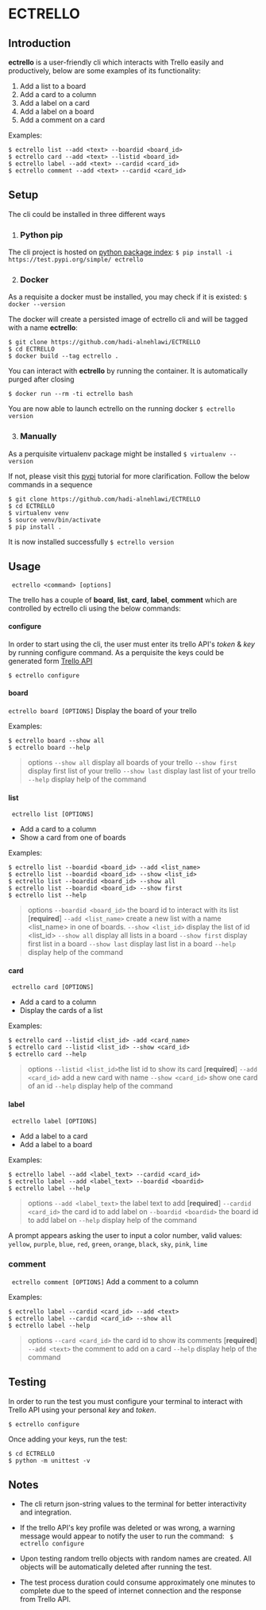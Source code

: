 # ECTRELLO

## Introduction
**ectrello** is a user-friendly cli which interacts with Trello easily and productively, below are some examples of its functionality:
1. Add a list to a board
2. Add a  card to a column
3. Add a  label on a card
4. Add a  label on a board
5. Add a comment on a card

Examples:
```
$ ectrello list --add <text> --boardid <board_id>
$ ectrello card --add <text> --listid <board_id>
$ ectrello label --add <text> --cardid <card_id>
$ ectrello comment --add <text> --cardid <card_id>
```


## Setup
The cli could be installed in three different ways

1. ###  Python pip

The cli project is hosted on [python package index](https://test.pypi.org/project/ectrello/):
`$ pip install -i https://test.pypi.org/simple/ ectrello`


2. ### Docker

As a requisite a docker must be installed, you may check if it is existed:
`$ docker --version`

The docker will create a persisted image of ectrello cli and will be tagged with a name **ectrello**:
```
$ git clone https://github.com/hadi-alnehlawi/ECTRELLO
$ cd ECTRELLO
$ docker build --tag ectrello .
```

You can interact with **ectrello** by running the container. It is automatically purged after closing

`$ docker run --rm -ti ectrello bash`

You are now able to launch ectrello on the running docker
`$ ectrello version`

3. ### Manually
As a perquisite virtualenv package might be installed
`$ virtualenv --version`

If not, please visit this [pypi](https://packaging.python.org/guides/installing-using-pip-and-virtual-environments/) tutorial for more clarification. Follow the below commands in a sequence
```
$ git clone https://github.com/hadi-alnehlawi/ECTRELLO
$ cd ECTRELLO
$ virtualenv venv
$ source venv/bin/activate
$ pip install .
```
 It is now installed successfully
`$ ectrello version`

## Usage
` ectrello <command> [options]`

The trello has a couple of  **board**, **list**, **card**, **label**, **comment**   which are controlled by ectrello cli using the below commands:

#### configure
In order to start using the cli, the user must enter its trello API's *token* & *key* by running configure command. As a perquisite the keys  could be generated  form [Trello API](https://trello.com/app-key)

`$ ectrello configure`

####  board
`ectrello board [OPTIONS]`
 Display the board of your trello

 Examples:
 ```
 $ ectrello board --show all
 $ ectrello board --help
 ```
 >options
`--show all`  display all boards of your trello
`--show first` display first list of your trello
`--show last`  display last list of your trello
`--help` display help of the command




####  list

` ectrello list [OPTIONS]`
- Add a card to a column
- Show a card from one of boards

Examples:

 ```
$ ectrello list --boardid <board_id> --add <list_name>
$ ectrello list --boardid <board_id> --show <list_id>
$ ectrello list --boardid <board_id> --show all
$ ectrello list --boardid <board_id> --show first
$ ectrello list --help
 ```

>options
> `--boardid <board_id>` 	the board id to interact with its list  [**required**]
>`--add <list_name>` 	create a new list with a name <list_name> in one of  boards.
>`--show <list_id>` 		display the list of id <list_id>
>`--show all` 					display all lists in a board
>`--show first`  			display first list in a board
>`--show last`			    display last list in a board
>`--help` display help of the command

#### card

` ectrello card [OPTIONS]`
- Add a card to a column
- Display the cards of a list


Examples:

 ```
$ ectrello card --listid <list_id> -add <card_name>  
$ ectrello card --listid <list_id> --show <card_id>  
$ ectrello card --help
 ```
>options
> `--listid <list_id>`the list id to show its card  [**required**]
>`--add <card_id>` 	add a new card with name
>`--show <card_id>` 	show one card of an id
>`--help` display help of the command

#### label

` ectrello label [OPTIONS]`
- Add a label to a card
- Add a label to a board

Examples:

 ```
$ ectrello label --add <label_text> --cardid <card_id>
$ ectrello label --add <label_text> --boardid <boardid>
$ ectrello label --help
 ```

>options
> `--add <label_text>` the label text to add [**required**]
>`--cardid <card_id>` 	the card id to add label on
>`--boardid <boardid>` the board id to add label on
>`--help` display help of the command

A  prompt appears asking the user to input a color number, valid values: `yellow`, `purple`, `blue`, `red`, `green`, `orange`, `black`, `sky`, `pink`, `lime`




### comment

` ectrello comment [OPTIONS]`
Add a comment to a column

Examples:

 ```
$ ectrello label --cardid <card_id> --add <text>
$ ectrello label --cardid <card_id> --show all
$ ectrello label --help
 ```

>options
> `--card <card_id>` the card id to show its comments [**required**]
>`--add <text>` 	the comment to add on a card
>`--help` display help of the command

## Testing
In order to run the test you must configure your terminal to interact with Trello API using  your personal *key* and *token*.

`$ ectrello configure`

Once adding your keys, run the test:
```
$ cd ECTRELLO
$ python -m unittest -v
```

## Notes
- The cli return json-string values to the terminal for better interactivity and integration.
- If the trello API's key profile was deleted or was wrong, a warning message would appear to notify the user to run the command: ` $ ectrello configure`

- Upon testing random trello objects with random names are created. All objects will be automatically deleted after running the test.
- The test process duration could consume approximately one minutes to complete due to the speed of internet connection and the response from Trello API.
